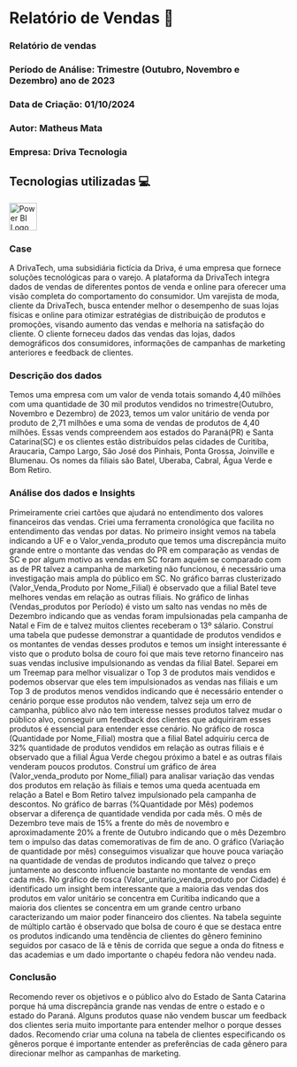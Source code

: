 # Relatório de Vendas 🎯 

### Relatório de vendas
### Período de Análise: Trimestre (Outubro, Novembro e Dezembro) ano de 2023
### Data de Criação: 01/10/2024
### Autor: Matheus Mata
### Empresa: Driva Tecnologia

## Tecnologias utilizadas 💻 

<img src="https://upload.wikimedia.org/wikipedia/commons/c/cf/New_Power_BI_Logo.svg" alt="Power BI Logo" width="50"/>



### Case
A DrivaTech, uma subsidiária fictícia da Driva, é uma empresa que fornece soluções tecnológicas para o varejo. A plataforma da DrivaTech integra dados de vendas de diferentes pontos de venda e online para oferecer uma visão completa do comportamento do consumidor.
Um varejista de moda, cliente da DrivaTech, busca entender melhor o desempenho de suas lojas físicas e online para otimizar estratégias de distribuição de produtos e promoções, visando aumento das vendas e melhoria na satisfação do cliente. O cliente forneceu dados das vendas das lojas, dados demográficos dos consumidores, informações de campanhas de marketing anteriores e feedback de clientes.

### Descrição dos dados
Temos uma empresa com um valor de venda totais somando 4,40 milhões com uma quantidade de 30 mil produtos vendidos no trimestre(Outubro, Novembro e Dezembro) de 2023, temos um valor unitário de venda por produto de 2,71 milhões e uma soma de vendas de produtos de 4,40 milhões. Essas vends compreendem aos estados do Paraná(PR) e Santa Catarina(SC) e os clientes estão distribuídos pelas cidades de Curitiba, Araucaria, Campo Largo, São José dos Pinhais, Ponta Grossa, Joinville e Blumenau. Os nomes da filiais são Batel, Uberaba, Cabral, Água Verde e Bom Retiro.

### Análise dos dados e Insights
Primeiramente criei cartões que ajudará no entendimento dos valores financeiros das vendas. Criei uma ferramenta cronológica que facilita no entendimento das vendas por datas. No primeiro insight vemos na tabela indicando a UF e o Valor_venda_produto que temos uma discrepância muito grande entre o montante das vendas do PR em comparação as vendas de SC e por algum motivo as vendas em SC foram aquém se comparado com as de PR talvez a campanha de marketing não funcionou, é necessário uma investigação mais ampla do público em SC.
No gráfico barras clusterizado (Valor_Venda_Produto por Nome_Filial) é observado que a filial Batel teve melhores vendas em relação as outras filiais. No gráfico de linhas (Vendas_produtos por Período) é visto um salto nas vendas no mês de Dezembro indicando que as vendas foram impulsionadas pela campanha de Natal e Fim de e talvez muitos clientes receberam o 13º sálario.
Construí uma tabela que pudesse demonstrar a quantidade de produtos vendidos e os montantes de vendas desses produtos e temos um insight interessante é visto que o produto bolsa de couro foi que mais teve retorno financeiro nas suas vendas inclusive impulsionando as vendas da filial Batel. Separei em um Treemap para melhor visualizar o Top 3 de produtos mais vendidos e podemos observar que eles tem impulsionados as vendas  nas filiais e um Top 3 de produtos menos vendidos indicando que é necessário entender o cenário porque esse produtos não vendem, talvez seja um erro de campanha, público alvo não tem interesse nesses produtos talvez mudar o público alvo, conseguir um feedback dos clientes que adquiriram esses produtos é essencial para entender esse cenário.
No gráfico de rosca (Quantidade por Nome_Filial) mostra que a filial Batel adquiriu cerca de 32% quantidade de produtos vendidos em relação as outras filiais e é observado que a filial Água Verde chegou próximo a batel e as outras filais venderam poucos produtos.
Construí um gráfico de área (Valor_venda_produto por Nome_filial) para analisar variação das vendas dos produtos em relação às filiais e temos uma queda acentuada em relação a Batel e Bom Retiro talvez impulsionado pela campanha de descontos.
No gráfico de barras (%Quantidade por Mês) podemos observar a diferença de quantidade vendida por cada mês. O mês de Dezembro teve mais de 15%  a frente do mês de novembro e aproximadamente 20% a frente de Outubro indicando que o mês Dezembro tem o impulso das datas comemorativas de fim de ano.
O gráfico (Variação de quantidade por mês) conseguimos visualizar que houve pouca variação na quantidade de vendas de produtos indicando que talvez o preço juntamente ao desconto influencie bastante no montante de vendas em cada mês.
No gráfico de rosca (Valor_unitario_venda_produto por Cidade) é identificado um insight bem interessante que a maioria das vendas dos produtos em valor unitário se concentra em Curitiba indicando que a maioria dos clientes se concentra em um grande centro urbano caracterizando um maior poder financeiro dos clientes.
Na tabela seguinte de múltiplo cartão é observado que bolsa de couro é que se destaca entre os produtos indicando uma tendência de clientes do gênero feminino seguidos por casaco de lã e tênis de corrida que segue a onda do fitness e das academias e um dado importante o chapéu fedora não vendeu nada. 

### Conclusão
Recomendo rever os objetivos e o público alvo do Estado de Santa Catarina porque há uma discrepância grande nas vendas de entre o estado e o estado do Paraná. Alguns produtos quase não vendem buscar um feedback dos clientes seria muito importante para entender melhor o porque desses dados. Recomendo criar uma coluna na tabela de clientes especificando os gêneros porque é importante entender as preferências de cada gênero para direcionar melhor as campanhas de marketing.
